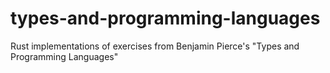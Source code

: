 # types-and-programming-languages

Rust implementations of exercises from Benjamin Pierce's "Types and Programming Languages"